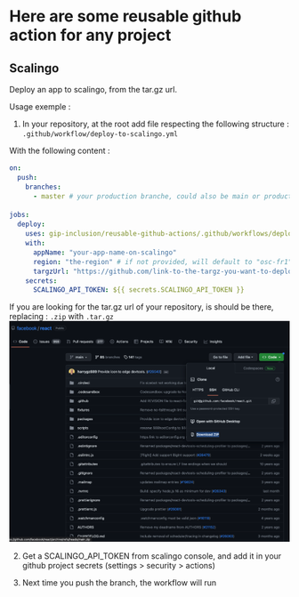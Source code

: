 # Here are some reusable github action for any project

## Scalingo

Deploy an app to scalingo, from the tar.gz url.

Usage exemple :

1. In your repository, at the root add file respecting the following structure : 
`.github/workflow/deploy-to-scalingo.yml`

With the following content :

```yml
on:
  push:
    branches:
      - master # your production branche, could also be main or production

jobs:
  deploy:
    uses: gip-inclusion/reusable-github-actions/.github/workflows/deploy-to-scalingo-from-github-targz.yml@main
    with:
      appName: "your-app-name-on-scalingo"
      region: "the-region" # if not provided, will default to "osc-fr1"
      targzUrl: "https://github.com/link-to-the-targz-you-want-to-deploy/archive/refs/heads/master.tar.gz"
    secrets:
      SCALINGO_API_TOKEN: ${{ secrets.SCALINGO_API_TOKEN }}
```

If you are looking for the tar.gz url of your repository, is should be there, replacing : `.zip` with `.tar.gz`
![find-targz.png](find-targz.png)

2. Get a SCALINGO_API_TOKEN from scalingo console, and add it in your github project secrets (settings > security > actions)

3. Next time you push the branch, the workflow will run
   